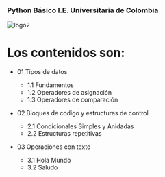 ### Python Básico I.E. Universitaria de Colombia
![logo2](https://user-images.githubusercontent.com/51871767/83888352-558eee80-a70f-11ea-9993-f64f3616aa5a.png)

# Los contenidos son:
 - 01 Tipos de datos
    * 1.1 Fundamentos
    * 1.2 Operadores de asignación
    * 1.3 Operadores de comparación
 - 02 Bloques de codigo y estructuras de control
    * 2.1 Condicionales Simples y Anidadas
    * 2.2 Estructuras repetitivas
    
 - 03 Operaciónes con texto
    * 3.1 Hola Mundo
    * 3.2 Saludo

